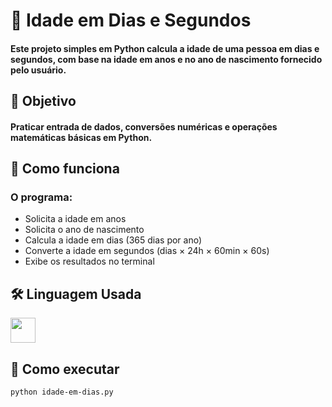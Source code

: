 # 📅 Idade em Dias e Segundos

#### Este projeto simples em Python calcula a idade de uma pessoa em **dias** e **segundos**, com base na idade em anos e no ano de nascimento fornecido pelo usuário.

## 📌 Objetivo

#### Praticar entrada de dados, conversões numéricas e operações matemáticas básicas em Python.

## 🧠 Como funciona

### O programa:
- Solicita a idade em anos
- Solicita o ano de nascimento
- Calcula a idade em dias (365 dias por ano)
- Converte a idade em segundos (dias × 24h × 60min × 60s)
- Exibe os resultados no terminal
## 🛠️ Linguagem Usada
<img src="https://upload.wikimedia.org/wikipedia/commons/c/c3/Python-logo-notext.svg" width="40" />

## 🚀 Como executar
```bash
python idade-em-dias.py
